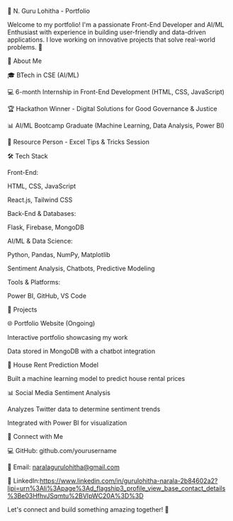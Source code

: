 🌟 N. Guru Lohitha - Portfolio

Welcome to my portfolio! I'm a passionate Front-End Developer and AI/ML Enthusiast with experience in building user-friendly and data-driven applications. I love working on innovative projects that solve real-world problems. 🚀

📌 About Me

🎓 BTech in CSE (AI/ML)

💻 6-month Internship in Front-End Development (HTML, CSS, JavaScript)

🏆 Hackathon Winner - Digital Solutions for Good Governance & Justice

📊 AI/ML Bootcamp Graduate (Machine Learning, Data Analysis, Power BI)

🎤 Resource Person - Excel Tips & Tricks Session

🛠️ Tech Stack

Front-End:

HTML, CSS, JavaScript

React.js, Tailwind CSS

Back-End & Databases:

Flask, Firebase, MongoDB

AI/ML & Data Science:

Python, Pandas, NumPy, Matplotlib

Sentiment Analysis, Chatbots, Predictive Modeling

Tools & Platforms:

Power BI, GitHub, VS Code

🚀 Projects

🌐 Portfolio Website (Ongoing)

Interactive portfolio showcasing my work

Data stored in MongoDB with a chatbot integration

🏡 House Rent Prediction Model

Built a machine learning model to predict house rental prices

📊 Social Media Sentiment Analysis

Analyzes Twitter data to determine sentiment trends

Integrated with Power BI for visualization


🔗 Connect with Me

💻 GitHub: github.com/yourusername

📩 Email: naralagurulohitha@gmail.com

🔗 LinkedIn:https://www.linkedin.com/in/gurulohitha-narala-2b84602a2?lipi=urn%3Ali%3Apage%3Ad_flagship3_profile_view_base_contact_details%3Be03HfhvJSqmtu%2BVIpWC20A%3D%3D

Let's connect and build something amazing together! 🚀


